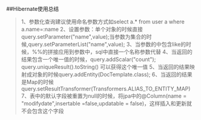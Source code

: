 ##Hibernate使用总结
>1、参数化查询建议使用命名参数方式如select a.* from user a where a.name=:name
2、设置参数：单个对象的时候直接query.setParameter("name",value);当参数为集合的时候,query.setParameterList("name",value);
3、当参数的中包含like的时候，%%的拼接应用到参数中，sql中直接一个名称参数代替
4、当返回的结果包含一个唯一值的时候，query.addScalar("count"); query.uniqueResult().toString() 可以获得这个唯一值
5、当返回的结果映射成对象的时候query.addEntity(DocTemplate.class);
6、当返回的结果是Map的时候 query.setResultTransformer(Transformers.ALIAS_TO_ENTITY_MAP)
7、表中的默认字段被重置为null的时候，将jpa中的@Column(name = "modifydate",insertable =false,updatable = false)，这样插入和更新就不会包含这个字段